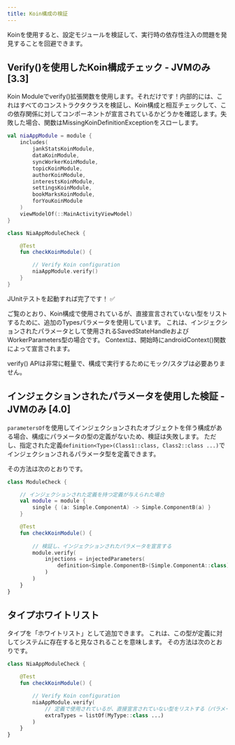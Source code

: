 ```yaml
---
title: Koin構成の検証
---
```

Koinを使用すると、設定モジュールを検証して、実行時の依存性注入の問題を発見することを回避できます。

## Verify()を使用したKoin構成チェック - JVMのみ [3.3]

Koin Moduleでverify()拡張関数を使用します。それだけです！内部的には、これはすべてのコンストラクタクラスを検証し、Koin構成と相互チェックして、この依存関係に対してコンポーネントが宣言されているかどうかを確認します。失敗した場合、関数はMissingKoinDefinitionExceptionをスローします。

```kotlin
val niaAppModule = module {
    includes(
        jankStatsKoinModule,
        dataKoinModule,
        syncWorkerKoinModule,
        topicKoinModule,
        authorKoinModule,
        interestsKoinModule,
        settingsKoinModule,
        bookMarksKoinModule,
        forYouKoinModule
    )
    viewModelOf(::MainActivityViewModel)
}
```

```kotlin
class NiaAppModuleCheck {

    @Test
    fun checkKoinModule() {

        // Verify Koin configuration
        niaAppModule.verify()
    }
}
```

JUnitテストを起動すれば完了です！ ✅

ご覧のとおり、Koin構成で使用されているが、直接宣言されていない型をリストするために、追加のTypesパラメータを使用しています。 これは、インジェクションされたパラメータとして使用されるSavedStateHandleおよびWorkerParameters型の場合です。 Contextは、開始時にandroidContext()関数によって宣言されます。

verify() APIは非常に軽量で、構成で実行するためにモック/スタブは必要ありません。

## インジェクションされたパラメータを使用した検証 - JVMのみ [4.0]

`parametersOf`を使用してインジェクションされたオブジェクトを伴う構成がある場合、構成にパラメータの型の定義がないため、検証は失敗します。
ただし、指定された定義`definition<Type>(Class1::class, Class2::class ...)`でインジェクションされるパラメータ型を定義できます。

その方法は次のとおりです。

```kotlin
class ModuleCheck {

    // インジェクションされた定義を持つ定義が与えられた場合
    val module = module {
        single { (a: Simple.ComponentA) -> Simple.ComponentB(a) }
    }

    @Test
    fun checkKoinModule() {
        
        // 検証し、インジェクションされたパラメータを宣言する
        module.verify(
            injections = injectedParameters(
                definition<Simple.ComponentB>(Simple.ComponentA::class)
            )
        )
    }
}
```

## タイプホワイトリスト

タイプを「ホワイトリスト」として追加できます。 これは、この型が定義に対してシステムに存在すると見なされることを意味します。 その方法は次のとおりです。

```kotlin
class NiaAppModuleCheck {

    @Test
    fun checkKoinModule() {

        // Verify Koin configuration
        niaAppModule.verify(
            // 定義で使用されているが、直接宣言されていない型をリストする（パラメータインジェクションなど）
            extraTypes = listOf(MyType::class ...)
        )
    }
}
```